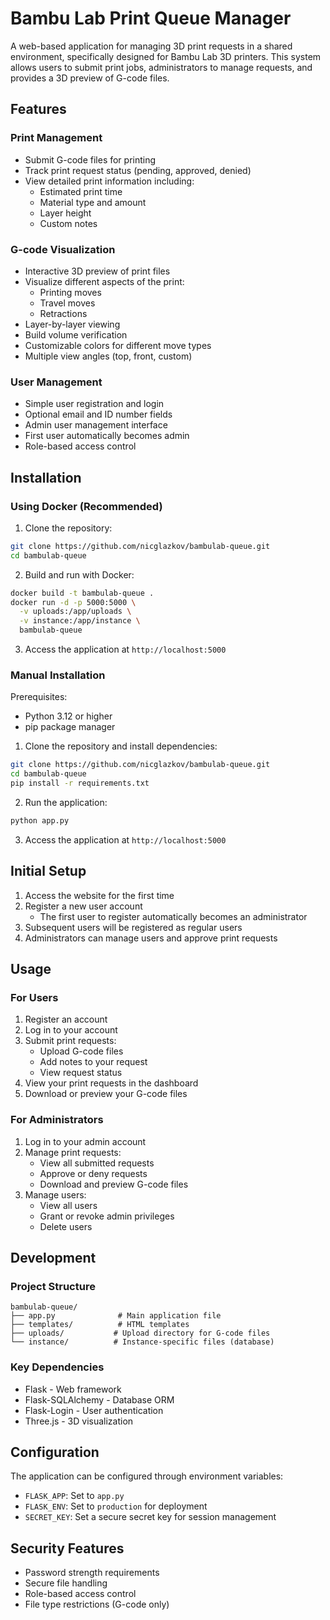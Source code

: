 # Bambu Lab Print Queue Manager

A web-based application for managing 3D print requests in a shared environment, specifically designed for Bambu Lab 3D printers. This system allows users to submit print jobs, administrators to manage requests, and provides a 3D preview of G-code files.

## Features

### Print Management

- Submit G-code files for printing
- Track print request status (pending, approved, denied)
- View detailed print information including:
  - Estimated print time
  - Material type and amount
  - Layer height
  - Custom notes

### G-code Visualization

- Interactive 3D preview of print files
- Visualize different aspects of the print:
  - Printing moves
  - Travel moves
  - Retractions
- Layer-by-layer viewing
- Build volume verification
- Customizable colors for different move types
- Multiple view angles (top, front, custom)

### User Management

- Simple user registration and login
- Optional email and ID number fields
- Admin user management interface
- First user automatically becomes admin
- Role-based access control

## Installation

### Using Docker (Recommended)

1. Clone the repository:

```bash
git clone https://github.com/nicglazkov/bambulab-queue.git
cd bambulab-queue
```

2. Build and run with Docker:

```bash
docker build -t bambulab-queue .
docker run -d -p 5000:5000 \
  -v uploads:/app/uploads \
  -v instance:/app/instance \
  bambulab-queue
```

3. Access the application at `http://localhost:5000`

### Manual Installation

Prerequisites:

- Python 3.12 or higher
- pip package manager

1. Clone the repository and install dependencies:

```bash
git clone https://github.com/nicglazkov/bambulab-queue.git
cd bambulab-queue
pip install -r requirements.txt
```

2. Run the application:

```bash
python app.py
```

3. Access the application at `http://localhost:5000`

## Initial Setup

1. Access the website for the first time
2. Register a new user account
   - The first user to register automatically becomes an administrator
3. Subsequent users will be registered as regular users
4. Administrators can manage users and approve print requests

## Usage

### For Users

1. Register an account
2. Log in to your account
3. Submit print requests:
   - Upload G-code files
   - Add notes to your request
   - View request status
4. View your print requests in the dashboard
5. Download or preview your G-code files

### For Administrators

1. Log in to your admin account
2. Manage print requests:
   - View all submitted requests
   - Approve or deny requests
   - Download and preview G-code files
3. Manage users:
   - View all users
   - Grant or revoke admin privileges
   - Delete users

## Development

### Project Structure

```
bambulab-queue/
├── app.py              # Main application file
├── templates/          # HTML templates
├── uploads/           # Upload directory for G-code files
└── instance/          # Instance-specific files (database)
```

### Key Dependencies

- Flask - Web framework
- Flask-SQLAlchemy - Database ORM
- Flask-Login - User authentication
- Three.js - 3D visualization

## Configuration

The application can be configured through environment variables:

- `FLASK_APP`: Set to `app.py`
- `FLASK_ENV`: Set to `production` for deployment
- `SECRET_KEY`: Set a secure secret key for session management

## Security Features

- Password strength requirements
- Secure file handling
- Role-based access control
- File type restrictions (G-code only)
